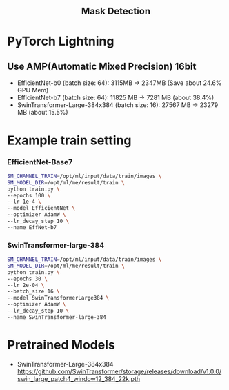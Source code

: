 <div align="center">

## Mask Detection

</div>

# PyTorch Lightning

## Use AMP(Automatic Mixed Precision) 16bit

- EfficientNet-b0 (batch size: 64): 3115MB -> 2347MB (Save about 24.6% GPU Mem)
- EfficientNet-b7 (batch size: 64): 11825 MB -> 7281 MB (about 38.4%)
- SwinTransformer-Large-384x384 (batch size: 16): 27567 MB -> 23279 MB (about 15.5%)

# Example train setting

### EfficientNet-Base7

```bash
SM_CHANNEL_TRAIN=/opt/ml/input/data/train/images \
SM_MODEL_DIR=/opt/ml/me/result/train \
python train.py \
--epochs 100 \
--lr 1e-4 \
--model EfficientNet \
--optimizer AdamW \
--lr_decay_step 10 \
--name EffNet-b7
```

### SwinTransformer-large-384

```bash
SM_CHANNEL_TRAIN=/opt/ml/input/data/train/images \
SM_MODEL_DIR=/opt/ml/me/result/train \
python train.py \
--epochs 30 \
--lr 2e-04 \
--batch_size 16 \
--model SwinTransformerLarge384 \
--optimizer AdamW \
--lr_decay_step 10 \
--name SwinTransformer-large-384
```

# Pretrained Models

- SwinTransformer-Large-384x384 https://github.com/SwinTransformer/storage/releases/download/v1.0.0/swin_large_patch4_window12_384_22k.pth